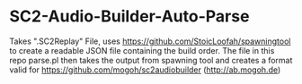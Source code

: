 # SC2-Audio-Builder-Auto-Parse

Takes ".SC2Replay" File, uses https://github.com/StoicLoofah/spawningtool to create a readable JSON file containing the build order. The file in this repo parse.pl then takes the output from spawning tool and creates a format valid for https://github.com/mogoh/sc2audiobuilder (http://ab.mogoh.de)
